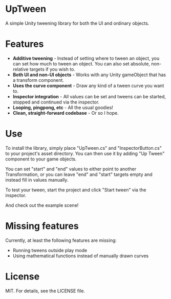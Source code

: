 # UpTween
A simple Unity tweening library for both the UI and ordinary objects.

# Features

* **Additive tweening** - Instead of setting where to tween an object, you can set how much to tween an object. You can also set absolute, non-relative targets if you wish to.
* **Both UI and non-UI objects** - Works with any Unity gameObject that has a transform component.
* **Uses the curve component** - Draw any kind of a tween curve you want to.
* **Inspector integration** - All values can be set and tweens can be started, stopped and continued via the inspector.
* **Looping, pingpong, etc** - All the usual goodies!
* **Clean, straight-forward codebase** - Or so I hope.

# Use

To install the library, simply place "UpTween.cs" and "InspectorButton.cs" to your project's asset directory. You can then use it by  adding "Up Tween" component to your game objects.

You can set "start" and "end" values to either point to another Transformation, or you can leave "end" and "start" targets empty and instead fill in values manually.

To test your tween, start the project and click "Start tween" via the inspector.

And check out the example scene!

# Missing features

Currently, at least the following features are missing:

* Running tweens outside play mode
* Using mathematical functions instead of manually drawn curves

# License

MIT. For details, see the LICENSE file.
